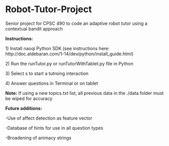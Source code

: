 # Robot-Tutor-Project
Senior project for CPSC 490 to code an adaptive robot tutor using a contextual bandit approach
<p>
<b>Instructions:</b> <p>
1) Install naoqi Python SDK (see instructions here: http://doc.aldebaran.com/1-14/dev/python/install_guide.html) <p>
2) Run the runTutor.py or runTutorWithTablet.py file in Python <p>
3) Select s to start a tutroing interaction <p>
4) Answer questions in Terminal or on tablet <p>
<p>
<b>Note:</b> If using a new topics.txt list, all previous data in the ./data folder must be wiped for accuracy
<p>
<b>Future additions:</b><p>
-Use of affect detection as feature vector<p>
-Database of hints for use in all question types<p>
-Broadening of animacy strings<p>
